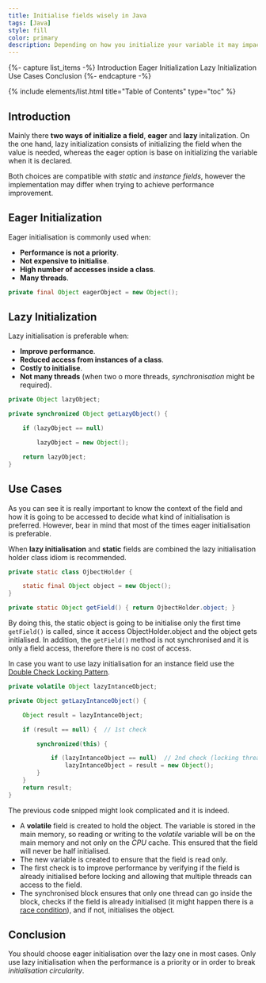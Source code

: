 ```yaml
---
title: Initialise fields wisely in Java
tags: [Java]
style: fill
color: primary
description: Depending on how you initialize your variable it may impact on performance. Have a look at this article to learn more about this interesting topic!
---
```


{%- capture list_items -%}
Introduction
Eager Initialization
Lazy Initialization
Use Cases
Conclusion
{%- endcapture -%}

{% include elements/list.html title="Table of Contents" type="toc" %}

## Introduction

Mainly there **two ways of initialize a field**, **eager** and **lazy** initalization. On the one hand, lazy initialization consists of initializing the field when the value is needed, whereas the eager option is base on initializing the variable when it is declared.

Both choices are compatible with _static_ and _instance fields_, however the implementation may differ when trying to achieve performance improvement.

## Eager Initialization

Eager initialisation is commonly used when:

- **Performance is not a priority**.
- **Not expensive to initialise**.
- **High number of accesses inside a class**.
- **Many threads**.

```java
private final Object eagerObject = new Object();
```

## Lazy Initialization

Lazy initialisation is preferable when:

- **Improve performance**.
- **Reduced access from instances of a class**.
- **Costly to initialise**.
- **Not many threads** (when two o more threads, _synchronisation_ might be required).

```java
private Object lazyObject;

private synchronized Object getLazyObject() {

    if (lazyObject == null)

        lazyObject = new Object();

    return lazyObject;
}
```

## Use Cases

As you can see it is really important to know the context of the field and how it is going to be accessed to decide what kind of initialisation is preferred. However, bear in mind that most of the times eager initialisation is preferable.

When **lazy initialisation** and **static** fields are combined the lazy initialisation holder class idiom is recommended.

```java
private static class OjbectHolder {

    static final Object object = new Object();
}

private static Object getField() { return OjbectHolder.object; }
```

By doing this, the static object is going to be initialise only the first time `getField()` is called, since it access ObjectHolder.object and the object gets initialised. In addition, the `getField()` method is not synchronised and it is only a field access, therefore there is no cost of access.

In case you want to use lazy initialisation for an instance field use the [Double Check Locking Pattern](http://www.java67.com/2016/04/why-double-checked-locking-was-broken-before-java5.html).

```java
private volatile Object lazyIntanceObject;

private Object getLazyIntanceObject() {

    Object result = lazyIntanceObject;

    if (result == null) {  // 1st check

        synchronized(this) {

            if (lazyIntanceObject == null)  // 2nd check (locking thread)
                lazyIntanceObject = result = new Object();
        }
    }
    return result;
}
```

The previous code snipped might look complicated and it is indeed.

- A **volatile** field is created to hold the object. The variable is stored in the main memory, so reading or writing to the _volatile_ variable will be on the main memory and not only on the _CPU_ cache. This ensured that the field will never be half initialised.
- The new variable is created to ensure that the field is read only.
- The first check is to improve performance by verifying if the field is already initialised before locking and allowing that multiple threads can access to the field.
- The synchronised block ensures that only one thread can go inside the block, checks if the field is already initialised (it might happen there is a [race condition](http://tutorials.jenkov.com/java-concurrency/race-conditions-and-critical-sections.html)), and if not, initialises the object.

## Conclusion

You should choose eager initialisation over the lazy one in most cases. Only use lazy initialisation when the performance is a priority or in order to break _initialisation circularity_.